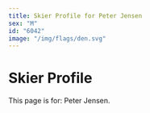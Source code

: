 ```yaml
---
title: Skier Profile for Peter Jensen
sex: "M"
id: "6042"
image: "/img/flags/den.svg" 
---
```


# Skier Profile

This page is for: Peter Jensen.
    